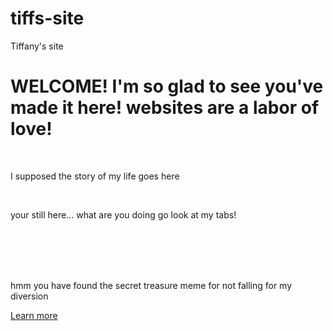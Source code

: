 # tiffs-site

<!DOCTYPE html>
<html>
<head>
    Tiffany's site
   
</head>
<body>
    <h1>WELCOME! I'm so glad to see you've made it here! websites are a labor of love!</h1>
    <br/>
    <p>I supposed the story of my life goes here</p>
   <br/>
    <p>your still here... what are you doing go look at my tabs!</p>
  <br/>
  <br/>
  <br/>
  <br/>
    <p>hmm you have found the secret treasure meme for not falling for my diversion</p>
     <a href="https://en.wikipedia.org/wiki/Brown_bear" target="_blank">Learn more</a>

</body>
</html>
